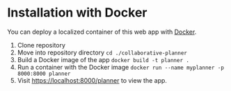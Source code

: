 # Installation with Docker
You can deploy a localized container of this web app with [Docker](https://www.docker.com/).
1. Clone repository
2. Move into repository directory `cd ./collaborative-planner`
3. Build a Docker image of the app `docker build -t planner .`
4. Run a container with the Docker image `docker run --name myplanner -p 8000:8000 planner`
5. Visit [https://localhost:8000/planner](https://www.docker.com/) to view the app.

